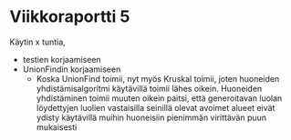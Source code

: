 # Viikkoraportti 5

Käytin x tuntia,

* testien korjaamiseen
* UnionFindin korjaamiseen
  * Koska UnionFind toimii, nyt myös Kruskal toimii, joten huoneiden yhdistämisalgoritmi käytävillä toimii lähes oikein.
Huoneiden yhdistäminen toimii muuten oikein paitsi, että generoitavan luolan löydettyjen luolien vastaisilla seinillä olevat avoimet alueet eivät ydisty käytävillä muihin huoneisiin pienimmän virittävän puun mukaisesti


